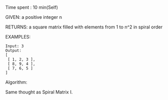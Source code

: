 Time spent :  10 min(Self)

GIVEN: a positive integer n

RETURNS: a square matrix filled with elements from 1 to n^2 in spiral order

EXAMPLES:

```
Input: 3
Output:
[
 [ 1, 2, 3 ],
 [ 8, 9, 4 ],
 [ 7, 6, 5 ]
]
```

Algorithm:

Same thought as Spiral Matrix I.